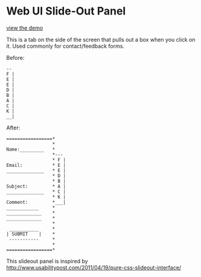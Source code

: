 # Web UI Slide-Out Panel

[view the demo](https://dechimp.github.io/slideout-panel/)

This is a tab on the side of the screen that pulls out a box when you
click on it.  Used commonly for contact/feedback forms.

Before:

    -- 
    F |
    E |
    E |
    D |
    B |
    A |
    C |
    K |
    __|

After:

    =================*
                     *
    Name:_________   *
                     *--- 
                     * F |
    Email:           * E |
    ______________   * E |
                     * D |
                     * B |
    Subject:         * A |
    ______________   * C |
                     * K |
    Comment:         *___|
    ____________     *
    _____________    *
    _____________    *
                     *
     ___________     *
    | SUBMIT    |    *
     -----------     *
                     *
    =================*


This slideout panel is inspired by http://www.usabilitypost.com/2011/04/19/pure-css-slideout-interface/
